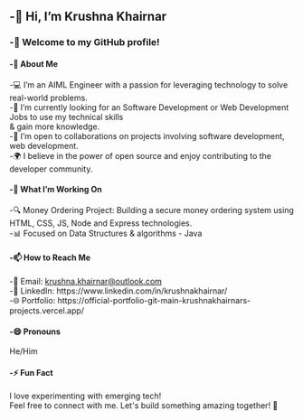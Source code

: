 <h2>-👋 Hi, I’m Krushna Khairnar <br></h2>
<h3>-🌟 Welcome to my GitHub profile!<br></h3> 

<h4>-👀 About Me <br></h4>
-💻 I’m an AIML Engineer with a passion for leveraging technology to solve real-world problems. <br>
-🌱 I’m currently looking for an Software Development or Web Development Jobs to use my technical skills <br> & gain more knowledge. <br>
-🤝 I’m open to collaborations on projects involving software development, web development.<br>
-🌍 I believe in the power of open source and enjoy contributing to the developer community.<br>

<h4>-💞️ What I’m Working On<br> </h4>
-🔍 Money Ordering Project: Building a secure money ordering system using HTML, CSS, JS, Node and Express technologies.<br>
-📊 Focused on Data Structures & algorithms - Java<br>

<h4>-📫 How to Reach Me<br></h4>
-📧 Email: <a href="mailto:krushna.khairnar@outlook.com">krushna.khairnar@outlook.com</a> <br>
-💼 LinkedIn: https://www.linkedin.com/in/krushnakhairnar/ <br>
-🌐 Portfolio: https://official-portfolio-git-main-krushnakhairnars-projects.vercel.app/ <br>

<h4>-😄 Pronouns <br></h4>
He/Him <br>

<h4>-⚡ Fun Fact <br></h4>
I love experimenting with emerging tech! <br>
Feel free to connect with me. Let's build something amazing together! 🚀


